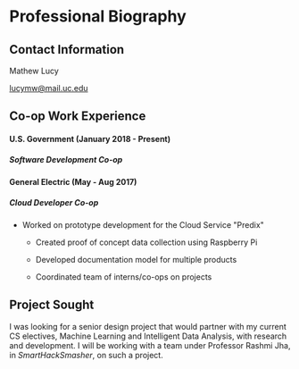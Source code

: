 # Professional Biography

## Contact Information

Mathew Lucy

lucymw@mail.uc.edu

## Co-op Work Experience 

#### U.S. Government (January 2018 - Present)

##### Software Development Co-op 

#### General Electric (May - Aug 2017) 

##### Cloud Developer Co-op

* Worked on prototype development for the Cloud Service "Predix"
  
  * Created proof of concept data collection using Raspberry Pi

  * Developed documentation model for multiple products

  * Coordinated team of interns/co-ops on projects

## Project Sought

I was looking for a senior design project that would partner with my current CS electives, Machine Learning and Intelligent Data Analysis, with research and development. I will be working with a team under Professor Rashmi Jha, in _SmartHackSmasher_, on such a project.
